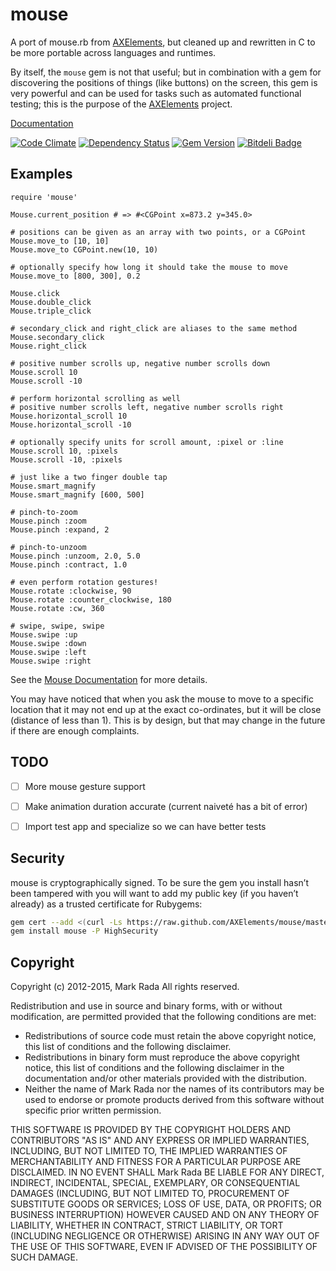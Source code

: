 # mouse

A port of mouse.rb from [AXElements](http://github.com/AXElements/AXElements),
but cleaned up and rewritten in C to be more portable across languages and
runtimes.

By itself, the `mouse` gem is not that useful; but in combination
with a gem for discovering the positions of things (like buttons) on
the screen, this gem is very powerful and can be used for tasks such
as automated functional
testing; this is the purpose of the
[AXElements](http://github.com/AXElements/AXElements) project.

[Documentation](http://rdoc.info/gems/mouse/frames)

[![Code Climate](https://codeclimate.com/github/AXElements/mouse.png)](https://codeclimate.com/github/AXElements/mouse)
[![Dependency Status](https://gemnasium.com/AXElements/mouse.png)](https://gemnasium.com/AXElements/mouse)
[![Gem Version](https://badge.fury.io/rb/mouse.svg)](http://badge.fury.io/rb/mouse)
[![Bitdeli Badge](https://d2weczhvl823v0.cloudfront.net/AXElements/mouse/trend.png)](https://bitdeli.com/free "Bitdeli Badge")


## Examples

    require 'mouse'

    Mouse.current_position # => #<CGPoint x=873.2 y=345.0>

    # positions can be given as an array with two points, or a CGPoint
    Mouse.move_to [10, 10]
    Mouse.move_to CGPoint.new(10, 10)

    # optionally specify how long it should take the mouse to move
    Mouse.move_to [800, 300], 0.2

    Mouse.click
    Mouse.double_click
    Mouse.triple_click

    # secondary_click and right_click are aliases to the same method
    Mouse.secondary_click
    Mouse.right_click

    # positive number scrolls up, negative number scrolls down
    Mouse.scroll 10
    Mouse.scroll -10

    # perform horizontal scrolling as well
    # positive number scrolls left, negative number scrolls right
    Mouse.horizontal_scroll 10
    Mouse.horizontal_scroll -10

    # optionally specify units for scroll amount, :pixel or :line
    Mouse.scroll 10, :pixels
    Mouse.scroll -10, :pixels

    # just like a two finger double tap
    Mouse.smart_magnify
    Mouse.smart_magnify [600, 500]

    # pinch-to-zoom
    Mouse.pinch :zoom
    Mouse.pinch :expand, 2

    # pinch-to-unzoom
    Mouse.pinch :unzoom, 2.0, 5.0
    Mouse.pinch :contract, 1.0

    # even perform rotation gestures!
    Mouse.rotate :clockwise, 90
    Mouse.rotate :counter_clockwise, 180
    Mouse.rotate :cw, 360

    # swipe, swipe, swipe
    Mouse.swipe :up
    Mouse.swipe :down
    Mouse.swipe :left
    Mouse.swipe :right


See the [Mouse Documentation](http://rdoc.info/gems/mouse/Mouse) for
more details.

You may have noticed that when you ask the mouse to move to a specific
location that it may not end up at the exact co-ordinates, but it will
be close (distance of less than 1). This is by design, but that may
change in the future if there are enough complaints.


## TODO

- [ ] More mouse gesture support
- [ ] Make animation duration accurate (current naiveté has a bit of error)
- [ ] Import test app and specialize so we can have better tests


## Security

mouse is cryptographically signed. To be sure the gem you install
hasn’t been tampered with you will want to add my public key (if you
haven’t already) as a trusted certificate for Rubygems:

```sh
gem cert --add <(curl -Ls https://raw.github.com/AXElements/mouse/master/certs/markrada26@gmail.com.pem)
gem install mouse -P HighSecurity
```

## Copyright

Copyright (c) 2012-2015, Mark Rada
All rights reserved.

Redistribution and use in source and binary forms, with or without
modification, are permitted provided that the following conditions are met:

* Redistributions of source code must retain the above copyright
  notice, this list of conditions and the following disclaimer.
* Redistributions in binary form must reproduce the above copyright
  notice, this list of conditions and the following disclaimer in the
  documentation and/or other materials provided with the distribution.
* Neither the name of Mark Rada nor the names of its
  contributors may be used to endorse or promote products derived
  from this software without specific prior written permission.

THIS SOFTWARE IS PROVIDED BY THE COPYRIGHT HOLDERS AND CONTRIBUTORS "AS IS" AND
ANY EXPRESS OR IMPLIED WARRANTIES, INCLUDING, BUT NOT LIMITED TO, THE IMPLIED
WARRANTIES OF MERCHANTABILITY AND FITNESS FOR A PARTICULAR PURPOSE ARE
DISCLAIMED. IN NO EVENT SHALL Mark Rada BE LIABLE FOR ANY
DIRECT, INDIRECT, INCIDENTAL, SPECIAL, EXEMPLARY, OR CONSEQUENTIAL
DAMAGES (INCLUDING, BUT NOT LIMITED TO, PROCUREMENT OF SUBSTITUTE
GOODS OR SERVICES; LOSS OF USE, DATA, OR PROFITS; OR BUSINESS
INTERRUPTION) HOWEVER CAUSED AND ON ANY THEORY OF LIABILITY, WHETHER
IN CONTRACT, STRICT LIABILITY, OR TORT (INCLUDING NEGLIGENCE OR
OTHERWISE) ARISING IN ANY WAY OUT OF THE USE OF THIS SOFTWARE, EVEN IF
ADVISED OF THE POSSIBILITY OF SUCH DAMAGE.
